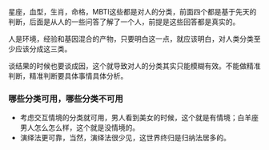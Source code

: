 星座，血型，生肖，命格，MBTI这些都是对人的分类，前面四个都是基于先天的判断，后面是从人的一些问答了解了一个人，前提是这些回答都是真实的。

人是环境，经验和基因混合的产物，只要明白这一点，就应该明白，对人类分类至少应该分成这三类。

谈结果的时候也要谈成因，这个就导致对人的分类其实只能模糊有效。不能做精准判断，精准判断要具体事情具体分析。

### 哪些分类可用，哪些分类不可用

- 考虑交互情境的分类就可用，男人看到美女的时候，这个就是有情境；白羊座男人怎么怎么样，这个就是没情境的。
- 演绎法更可靠，当然，演绎法很少见，这世界终归是归纳法居多的。




